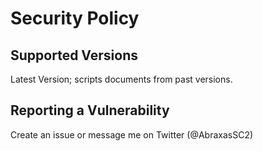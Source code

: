 # Security Policy

## Supported Versions

Latest Version; scripts documents from past versions.

## Reporting a Vulnerability

Create an issue or message me on Twitter (@AbraxasSC2)

